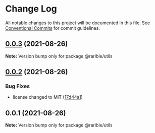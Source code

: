 # Change Log

All notable changes to this project will be documented in this file.
See [Conventional Commits](https://conventionalcommits.org) for commit guidelines.

## [0.0.3](https://github.com/rariblecom/ts-common/compare/@rarible/utils@0.0.2...@rarible/utils@0.0.3) (2021-08-26)

**Note:** Version bump only for package @rarible/utils





## [0.0.2](https://github.com/rariblecom/ts-common/compare/@rarible/utils@0.0.1...@rarible/utils@0.0.2) (2021-08-26)


### Bug Fixes

* license changed to MIT ([17d44a1](https://github.com/rariblecom/ts-common/commit/17d44a1225c507c6a4c8b1f4bcf8878c43c211b2))





## 0.0.1 (2021-08-26)

**Note:** Version bump only for package @rarible/utils
